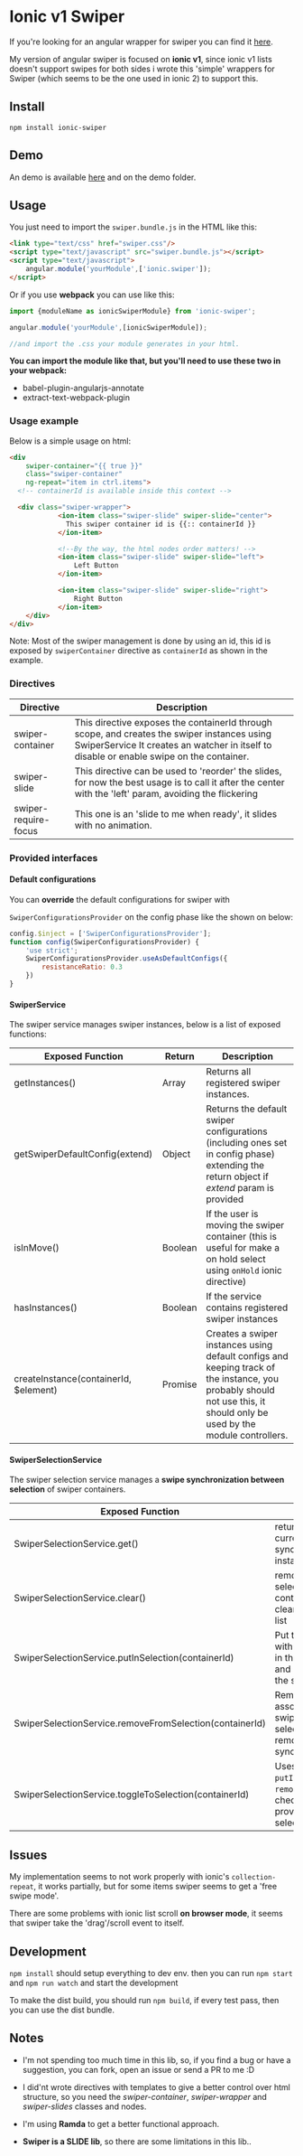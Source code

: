 # Ionic v1 Swiper

If you're looking for an angular wrapper for swiper you can find it [here](https://github.com/ksachdeva/angular-swiper).

My version of angular swiper is focused on **ionic v1**, since ionic v1 lists doesn't support swipes for both sides i wrote this
'simple' wrappers for Swiper (which seems to be the one used in ionic 2)
to support this.

## Install

`npm install ionic-swiper`

## Demo

An demo is available [here](https://grohden.github.io/ionicSwiper/) and on the demo folder.

## Usage

You just need to import the `swiper.bundle.js` in  the HTML like this:

```html
<link type="text/css" href="swiper.css"/>
<script type="text/javascript" src="swiper.bundle.js"></script>
<script type="text/javascript">
    angular.module('yourModule',['ionic.swiper']);
</script>
```

Or if you use **webpack** you can use like this:

```javascript
import {moduleName as ionicSwiperModule} from 'ionic-swiper';

angular.module('yourModule',[ionicSwiperModule]);

//and import the .css your module generates in your html.
```

**You can import the module like that, but you'll need to use these two in your webpack:**

* babel-plugin-angularjs-annotate
* extract-text-webpack-plugin


### Usage example

Below is a simple usage on html:

```html
<div
    swiper-container="{{ true }}"
    class="swiper-container" 
    ng-repeat="item in ctrl.items">
  <!-- containerId is available inside this context -->

  <div class="swiper-wrapper">
            <ion-item class="swiper-slide" swiper-slide="center">
              This swiper container id is {{:: containerId }}
            </ion-item>

            <!--By the way, the html nodes order matters! -->
            <ion-item class="swiper-slide" swiper-slide="left">
                Left Button
            </ion-item>

            <ion-item class="swiper-slide" swiper-slide="right">
                Right Button
            </ion-item>
    </div>
</div>
```

Note: Most of the swiper management is done by using an id, this id is exposed by `swiperContainer` directive as `containerId` as shown in the example.

### Directives

| Directive            | Description                                                                                                                                                                             |
|----------------------|-----------------------------------------------------------------------------------------------------------------------------------------------------------------------------------------|
| swiper-container     | This directive exposes the containerId through scope, and creates the swiper instances using SwiperService It creates an watcher in itself to disable or enable swipe on the container. |
| swiper-slide         | This directive can be used to 'reorder' the slides,  for now the best usage is to call it after the center with the 'left' param, avoiding the flickering                               |
| swiper-require-focus | This one is an 'slide to me when ready', it slides with no animation.                                                                                                                   |

### Provided interfaces

#### Default configurations 

You can **override** the default configurations for swiper with

`SwiperConfigurationsProvider` on the config phase
like the shown on below:

```javascript
config.$inject = ['SwiperConfigurationsProvider'];
function config(SwiperConfigurationsProvider) {
    'use strict';
    SwiperConfigurationsProvider.useAsDefaultConfigs({
        resistanceRatio: 0.3
    })
}
```

#### SwiperService

The swiper service manages swiper instances, below is a list of exposed functions:

| Exposed Function                      | Return  | Description                                                                                                                                                             |
|---------------------------------------|---------|-------------------------------------------------------------------------------------------------------------------------------------------------------------------------|
| getInstances()                        | Array   | Returns all registered swiper instances.                                                                                                                                |
| getSwiperDefaultConfig(extend)        | Object  | Returns the default swiper configurations (including ones set in config phase) extending the return object if *extend* param is provided                                |
| isInMove()                            | Boolean | If the user is moving the swiper container (this is useful for make a on hold select using `onHold` ionic directive)                                                    |
| hasInstances()                        | Boolean | If the service contains registered swiper instances                                                                                                                     |
| createInstance(containerId, $element) | Promise | Creates a swiper instances using default configs and keeping track of the instance, you probably should not use this, it should only be used by the module controllers. |

#### SwiperSelectionService

The swiper selection service manages a **swipe synchronization between selection** of swiper containers.

| Exposed Function                                         | Description                                                                                                  |
|---------------------------------------------------------|--------------------------------------------------------------------------------------------------------------|
| SwiperSelectionService.get()                            | returns all the current selection synchronized swiper instances                                              |
| SwiperSelectionService.clear()                          | removes all the selected instances controllers and clears the selected list                                  |
| SwiperSelectionService.putInSelection(containerId)      | Put the id associated with swiper instance in the selection list and synchronizes the swipe                   |
| SwiperSelectionService.removeFromSelection(containerId) | Removes the id associated with swiper instance from selection and remove swipe synchronization                |
| SwiperSelectionService.toggleToSelection(containerId)   | Uses internally `putInSelection` and `removeFromSelection`, checking if the provided id is in selection list |

## Issues

My implementation seems to not work properly with ionic's `collection-repeat`,
it works partially, but for some items swiper seems to get a 'free swipe mode'.

There are some problems with ionic list scroll **on browser mode**, it seems that swiper take the 'drag'/scroll event to itself.

## Development

`npm install` should setup everything to dev env.
then you can run `npm start` and `npm run watch` and start the development

To make the dist build, you should run `npm build`, if every test pass,
then you can use the dist bundle.

## Notes

* I'm not spending too much time in this lib, so, if you find a bug or have a suggestion, you can fork, open an issue or send a PR to me :D

* I did'nt wrote directives with templates to give a better control over html structure, so you need the
*swiper-container*, *swiper-wrapper* and *swiper-slides* classes and nodes.

* I'm using **Ramda** to get a better functional approach.

* **Swiper is a SLIDE lib**, so there are some limitations in this lib..
